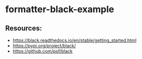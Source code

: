 # formatter-black-example

## Resources:
* https://black.readthedocs.io/en/stable/getting_started.html
* https://pypi.org/project/black/
* https://github.com/psf/black
